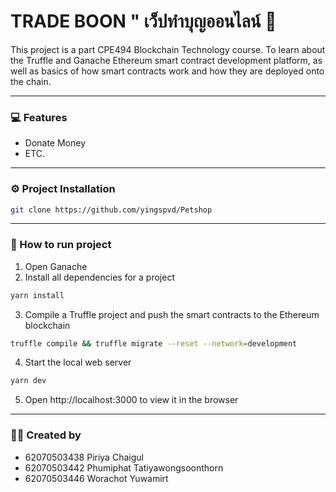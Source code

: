 # TRADE BOON " เว็ปทำบุญออนไลน์ 🙏
This project is a part CPE494 Blockchain Technology course. To learn about the Truffle and Ganache Ethereum smart contract development platform, as well as basics of how smart contracts work and how they are deployed onto the chain. 

* * *

### 💻 Features  ###
* Donate Money
* ETC.

***

### ⚙️ Project Installation  ###
```sh
git clone https://github.com/yingspvd/Petshop
```

***

### 📝 How to run project ###
1. Open Ganache
2. Install all dependencies for a project
```sh
yarn install
```
3. Compile a Truffle project and push the smart contracts to the Ethereum blockchain
```sh
truffle compile && truffle migrate --reset --network=development
```
4. Start the local web server
```sh
yarn dev
```
5. Open http://localhost:3000 to view it in the browser
* * *

### 🧑‍💻 Created by  ###
* 62070503438 Piriya Chaigul
* 62070503442 Phumiphat Tatiyawongsoonthorn
* 62070503446 Worachot Yuwamirt
